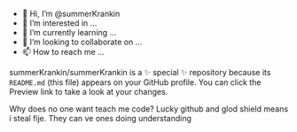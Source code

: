 - 👋 Hi, I’m @summerKrankin
- 👀 I’m interested in ...
- 🌱 I’m currently learning ...
- 💞️ I’m looking to collaborate on ...
- 📫 How to reach me ...


summerKrankin/summerKrankin is a ✨ special ✨ repository because its `README.md` (this file) appears on your GitHub profile.
You can click the Preview link to take a look at your changes.


Why does no one want teach me code? Lucky github and glod shield means i steal fije. They can ve ones doing understanding 
